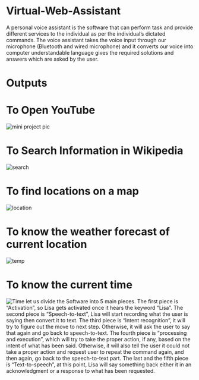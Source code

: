 # Virtual-Web-Assistant
A personal 
voice assistant is the software that can perform task and provide different services to the 
individual as per the individual’s dictated commands. The voice assistant takes the voice 
input through our microphone (Bluetooth and wired microphone) and it converts our voice 
into computer understandable language gives the required solutions and answers which are 
asked by the user.
# Outputs
# To Open YouTube
![mini project pic](https://github.com/vyshnavi1402/Virtual-Web-Assistant/assets/108367765/7b38c558-5e8c-433e-a46d-523613cb6bd6)

# To Search Information in Wikipedia
![search](https://github.com/vyshnavi1402/Virtual-Web-Assistant/assets/108367765/f0a3b861-12e1-4f6d-8092-6f026bbea041)

# To find  locations on a map 
![location](https://github.com/vyshnavi1402/Virtual-Web-Assistant/assets/108367765/d8cff31f-da1b-46e1-8bf6-02ae205f817e)

# To know the weather forecast of current location
![temp](https://github.com/vyshnavi1402/Virtual-Web-Assistant/assets/108367765/11692383-5205-47c0-b92d-536ee97d8479)

# To know the current time
![Time](https://github.com/vyshnavi1402/Virtual-Web-Assistant/assets/108367765/13a65c18-80c4-4b16-b448-d9d8baa3cd83)
let us divide the Software into 5 main pieces. 
The first piece is “Activation”, so Lisa gets activated once it hears the keyword “Lisa”. The 
second piece is “Speech-to-text”, Lisa will start recording what the user is saying then 
convert it to text. The third piece is “Intent recognition”, it will try to figure out the move to 
next step. Otherwise, it will ask the user to say that again and go back to speech-to-text. The 
fourth piece is “processing and execution”, which will try to take the proper action, if any, 
based on the intent of what has been said. Otherwise, it will also tell the user it could not take 
a proper action and request user to repeat the command again, and then again, go back to the 
speech-to-text part. The last and the fifth piece is “Text-to-speech”, at this point, Lisa will say 
something back either it in an acknowledgment or a response to what has been requested.

